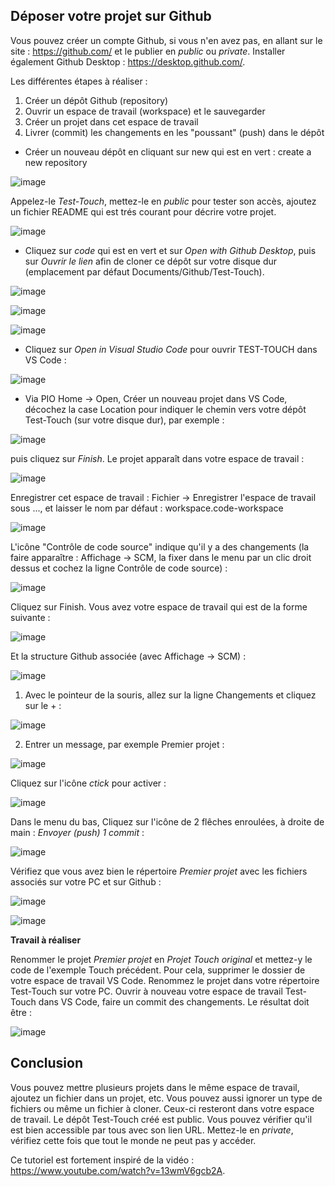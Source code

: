 ## Déposer votre projet sur Github

Vous pouvez créer un compte Github, si vous n'en avez pas, en allant sur le site : https://github.com/ et le publier en *public* ou *private*. Installer également Github Desktop : https://desktop.github.com/.

Les différentes étapes à réaliser :
1. Créer un dépôt Github (repository)
2. Ouvrir un espace de travail (workspace) et le sauvegarder
3. Créer un projet dans cet espace de travail
4. Livrer (commit) les changements en les "poussant" (push) dans le dépôt

* Créer un nouveau dépôt en cliquant sur new qui est en vert : create a new repository

![image](https://user-images.githubusercontent.com/44494044/130114629-a24f5578-4f8e-4604-8485-11acc1b23c6d.png)

Appelez-le *Test-Touch*, mettez-le en *public* pour tester son accès, ajoutez un fichier README qui est trés courant pour décrire votre projet.

![image](https://user-images.githubusercontent.com/44494044/130115247-344ec227-108a-439b-ab85-7716b82f25a3.png)

* Cliquez sur *code* qui est en vert et sur *Open with Github Desktop*, puis sur *Ouvrir le lien* afin de cloner ce dépôt sur votre disque dur (emplacement par défaut Documents/Github/Test-Touch).

![image](https://user-images.githubusercontent.com/44494044/130192203-f3c4eab3-fb44-4cb2-b783-2e2e8264566b.png)

![image](https://user-images.githubusercontent.com/44494044/130192223-6bd2a583-3b23-48f9-8461-26326143cab0.png)

![image](https://user-images.githubusercontent.com/44494044/130192240-3300d424-6d69-4158-9216-a68f64645862.png)


* Cliquez sur *Open in Visual Studio Code* pour ouvrir TEST-TOUCH dans VS Code :

![image](https://user-images.githubusercontent.com/44494044/130192696-dc07e516-b023-4241-9637-f6b082784d3d.png)

* Via PIO Home -> Open, Créer un nouveau projet dans VS Code, décochez la case Location pour indiquer le chemin vers votre dépôt Test-Touch (sur votre disque dur), par exemple :

![image](https://user-images.githubusercontent.com/44494044/130193239-d9aff7fa-1fe7-443e-bdf2-9cea38e5c2cf.png)

puis cliquez sur *Finish*. Le projet apparaît dans votre espace de travail :

![image](https://user-images.githubusercontent.com/44494044/130193479-a9ed08aa-559a-4347-a8ed-eca748ca2dd3.png)

Enregistrer cet espace de travail : Fichier -> Enregistrer l'espace de travail sous ..., et laisser le nom par défaut : workspace.code-workspace

![image](https://user-images.githubusercontent.com/44494044/130193784-e4b9a5e4-fcfb-4938-a572-86aa9aa3d68e.png)

L'icône "Contrôle de code source" indique qu'il y a des changements (la faire apparaître : Affichage -> SCM, la fixer dans le menu par un clic droit dessus et cochez la ligne Contrôle de code source) :

![image](https://user-images.githubusercontent.com/44494044/130140700-e047f6aa-4d23-444d-a0a0-81db0f0383be.png)

Cliquez sur Finish. Vous avez votre espace de travail qui est de la forme suivante :

![image](https://user-images.githubusercontent.com/44494044/130141486-fc3859e6-369f-4be1-af09-5da99732078c.png)

Et la structure Github associée (avec Affichage -> SCM) :

![image](https://user-images.githubusercontent.com/44494044/130141627-fbff9dba-abfb-47fa-a5a8-d9aa16a64d86.png)

1. Avec le pointeur de la souris, allez sur la ligne Changements et cliquez sur le + :

![image](https://user-images.githubusercontent.com/44494044/130142309-90bb363c-0d59-4170-861e-0d77d19ed491.png)

2. Entrer un message, par exemple Premier projet :

![image](https://user-images.githubusercontent.com/44494044/130142098-485be522-a5f2-4e94-89ae-0cd89dc83bfa.png)

Cliquez sur l'icône *ctick* pour activer :

![image](https://user-images.githubusercontent.com/44494044/130142410-88496d57-fbbb-4b80-a175-51f857e3a618.png)

Dans le menu du bas, Cliquez sur l'icône de 2 flêches enroulées, à droite de main :  *Envoyer (push) 1 commit* :

![image](https://user-images.githubusercontent.com/44494044/130143105-c73b3410-076d-41ed-aacc-d13e1d321c26.png)

Vérifiez que vous avez bien le répertoire *Premier projet* avec les fichiers associés sur votre PC et sur Github :

![image](https://user-images.githubusercontent.com/44494044/130145310-d325e18b-fa81-4efc-9880-3dab78f20c58.png)

![image](https://user-images.githubusercontent.com/44494044/130145529-8873dc2a-7fa4-41eb-8e31-2235e01fd45e.png)


**Travail à réaliser**

Renommer le projet *Premier projet* en *Projet Touch original* et mettez-y le code de l'exemple Touch précédent. Pour cela, supprimer le dossier de votre espace de travail VS Code. Renommez le projet dans votre répertoire Test-Touch sur votre PC. Ouvrir à nouveau votre espace de travail Test-Touch dans VS Code, faire un commit des changements. Le résultat doit être :

![image](https://user-images.githubusercontent.com/44494044/130149827-d9fdbb5c-7c3b-4964-a21e-cdab45e215dd.png)

## Conclusion

Vous pouvez mettre plusieurs projets dans le même espace de travail, ajoutez un fichier dans un projet, etc.
Vous pouvez aussi ignorer un type de fichiers ou même un fichier à cloner. Ceux-ci resteront dans votre espace de travail. 
Le dépôt Test-Touch créé est public. Vous pouvez vérifier qu'il est bien accessible par tous avec son lien URL. Mettez-le en *private*, vérifiez cette fois que tout le monde ne peut pas y accéder.

Ce tutoriel est fortement inspiré de la vidéo : https://www.youtube.com/watch?v=13wmV6gcb2A.

